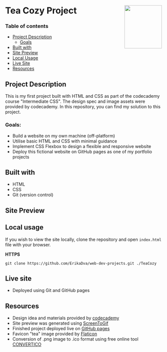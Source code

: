 # Tea Cozy Project <img src="favicon.ico" align = "right" width=120 height=139 alt="" />

### Table of contents

- [Project Description](#project-description)
  - [Goals](#goals)
- [Built with](#built-with)
- [Site Preview](#site-preview)
- [Local Usage](#local-usage)
- [Live Site](#live-site)
- [Resources](#resources)

## Project Description

This is my first project built with HTML and CSS as part of the codecademy course "Intermediate CSS". The design spec and image assets were provided by codecademy. In this repository, you can find my solution to this project.

### Goals:

- Build a website on my own machine (off-platform)
- Utilise basic HTML and CSS with minimal guidance
- Implement CSS Flexbox to design a flexible and responsive website
- Deploy this fictional website on GitHub pages as one of my portfolio projects

## Built with

- HTML
- CSS
- Git (version control)

## Site Preview

## Local usage

If you wish to view the site locally, clone the repository and open `index.html` file with your browser.

**HTTPS**

```
git clone https://github.com/ErikaDva/web-dev-projects.git ./TeaCozy
```

## Live site

- Deployed using Git and GitHub pages

## Resources

- Design idea and materials provided by [codecademy](https://www.codecademy.com/)
- Site preview was generated using [ScreenToGif](https://github.com/NickeManarin/ScreenToGif)
- Finished project deployed live on [GitHub pages](https://pages.github.com/)
- Favicon "tea" image provided by [Flaticon](https://www.flaticon.com/)
- Conversion of .png image to .ico format using free online tool [CONVERTICO](https://convertico.com/)
